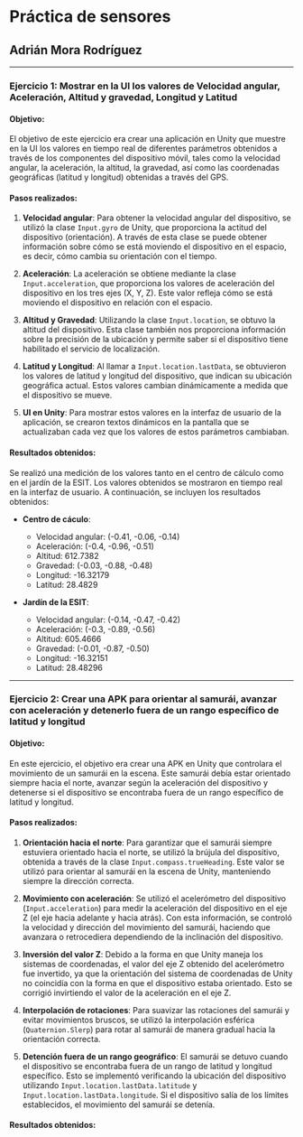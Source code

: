 # Práctica de sensores
## Adrián Mora Rodríguez

---

### Ejercicio 1: Mostrar en la UI los valores de Velocidad angular, Aceleración, Altitud y gravedad, Longitud y Latitud

#### Objetivo:
El objetivo de este ejercicio era crear una aplicación en Unity que muestre en la UI los valores en tiempo real de diferentes parámetros obtenidos a través de los componentes del dispositivo móvil, tales como la velocidad angular, la aceleración, la altitud, la gravedad, así como las coordenadas geográficas (latitud y longitud) obtenidas a través del GPS.

#### Pasos realizados:
1. **Velocidad angular**: Para obtener la velocidad angular del dispositivo, se utilizó la clase `Input.gyro` de Unity, que proporciona la actitud del dispositivo (orientación). A través de esta clase se puede obtener información sobre cómo se está moviendo el dispositivo en el espacio, es decir, cómo cambia su orientación con el tiempo.
  
2. **Aceleración**: La aceleración se obtiene mediante la clase `Input.acceleration`, que proporciona los valores de aceleración del dispositivo en los tres ejes (X, Y, Z). Este valor refleja cómo se está moviendo el dispositivo en relación con el espacio.

3. **Altitud y Gravedad**: Utilizando la clase `Input.location`, se obtuvo la altitud del dispositivo. Esta clase también nos proporciona información sobre la precisión de la ubicación y permite saber si el dispositivo tiene habilitado el servicio de localización.

4. **Latitud y Longitud**: Al llamar a `Input.location.lastData`, se obtuvieron los valores de latitud y longitud del dispositivo, que indican su ubicación geográfica actual. Estos valores cambian dinámicamente a medida que el dispositivo se mueve.

5. **UI en Unity**: Para mostrar estos valores en la interfaz de usuario de la aplicación, se crearon textos dinámicos en la pantalla que se actualizaban cada vez que los valores de estos parámetros cambiaban.

#### Resultados obtenidos:
Se realizó una medición de los valores tanto en el centro de cálculo como en el jardín de la ESIT. Los valores obtenidos se mostraron en tiempo real en la interfaz de usuario. A continuación, se incluyen los resultados obtenidos:

- **Centro de cáculo**:
  - Velocidad angular: (-0.41, -0.06, -0.14)
  - Aceleración: (-0.4, -0.96, -0.51)
  - Altitud: 612.7382
  - Gravedad: (-0.03, -0.88, -0.48)
  - Longitud: -16.32179
  - Latitud: 28.4829

- **Jardín de la ESIT**:
  - Velocidad angular: (-0.14, -0.47, -0.42)
  - Aceleración: (-0.3, -0.89, -0.56)
  - Altitud: 605.4666
  - Gravedad: (-0.01, -0.87, -0.50)
  - Longitud: -16.32151
  - Latitud: 28.48296

---

### Ejercicio 2: Crear una APK para orientar al samurái, avanzar con aceleración y detenerlo fuera de un rango específico de latitud y longitud

#### Objetivo:
En este ejercicio, el objetivo era crear una APK en Unity que controlara el movimiento de un samurái en la escena. Este samurái debía estar orientado siempre hacia el norte, avanzar según la aceleración del dispositivo y detenerse si el dispositivo se encontraba fuera de un rango específico de latitud y longitud. 

#### Pasos realizados:
1. **Orientación hacia el norte**: Para garantizar que el samurái siempre estuviera orientado hacia el norte, se utilizó la brújula del dispositivo, obtenida a través de la clase `Input.compass.trueHeading`. Este valor se utilizó para orientar al samurái en la escena de Unity, manteniendo siempre la dirección correcta.

2. **Movimiento con aceleración**: Se utilizó el acelerómetro del dispositivo (`Input.acceleration`) para medir la aceleración del dispositivo en el eje Z (el eje hacia adelante y hacia atrás). Con esta información, se controló la velocidad y dirección del movimiento del samurái, haciendo que avanzara o retrocediera dependiendo de la inclinación del dispositivo.

3. **Inversión del valor Z**: Debido a la forma en que Unity maneja los sistemas de coordenadas, el valor del eje Z obtenido del acelerómetro fue invertido, ya que la orientación del sistema de coordenadas de Unity no coincidía con la forma en que el dispositivo estaba orientado. Esto se corrigió invirtiendo el valor de la aceleración en el eje Z.

4. **Interpolación de rotaciones**: Para suavizar las rotaciones del samurái y evitar movimientos bruscos, se utilizó la interpolación esférica (`Quaternion.Slerp`) para rotar al samurái de manera gradual hacia la orientación correcta.

5. **Detención fuera de un rango geográfico**: El samurái se detuvo cuando el dispositivo se encontraba fuera de un rango de latitud y longitud específico. Esto se implementó verificando la ubicación del dispositivo utilizando `Input.location.lastData.latitude` y `Input.location.lastData.longitude`. Si el dispositivo salía de los límites establecidos, el movimiento del samurái se detenía.

#### Resultados obtenidos:


